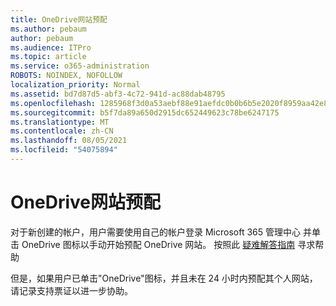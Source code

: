 ```yaml
---
title: OneDrive网站预配
ms.author: pebaum
author: pebaum
ms.audience: ITPro
ms.topic: article
ms.service: o365-administration
ROBOTS: NOINDEX, NOFOLLOW
localization_priority: Normal
ms.assetid: bd7d87d5-abf3-4c72-941d-ac88dab48795
ms.openlocfilehash: 1285968f3d0a53aebf88e91aefdc0b0b6b5e2020f8959aa42e85151a800c68ed
ms.sourcegitcommit: b5f7da89a650d2915dc652449623c78be6247175
ms.translationtype: MT
ms.contentlocale: zh-CN
ms.lasthandoff: 08/05/2021
ms.locfileid: "54075894"
---
```

# <a name="onedrive-site-provisioning"></a>OneDrive网站预配

对于新创建的帐户，用户需要使用自己的帐户登录 Microsoft 365 管理中心 并单击 OneDrive 图标以手动开始预配 OneDrive 网站。
按照此 [疑难解答指南](https://docs.microsoft.com/sharepoint/support/sites/troubleshooting-guide-for-sites-stopped-at-provisioning) 寻求帮助

但是，如果用户已单击"OneDrive"图标，并且未在 24 小时内预配其个人网站，请记录支持票证以进一步协助。

